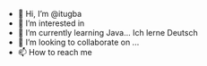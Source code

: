 - 👋 Hi, I’m @itugba
- 👀 I’m interested in 
- 🌱 I’m currently learning Java... 
      Ich lerne Deutsch 
- 💞️ I’m looking to collaborate on ...
- 📫 How to reach me

<!---
itugba/itugba is a ✨ special ✨ repository because its `README.md` (this file) appears on your GitHub profile.
You can click the Preview link to take a look at your changes.
--->
